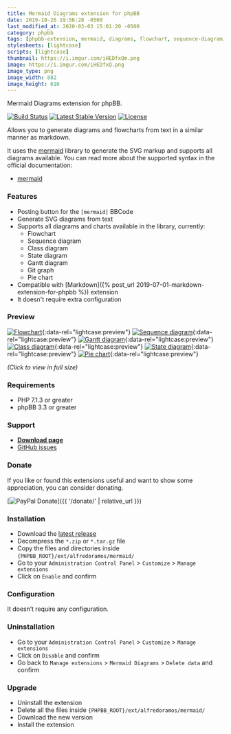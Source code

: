 ```yaml
---
title: Mermaid Diagrams extension for phpBB
date: 2019-10-26 19:56:28 -0500
last_modified_at: 2020-03-03 15:01:20 -0500
category: phpbb
tags: [phpbb-extension, mermaid, diagrams, flowchart, sequence-diagram, gantt-diagram, class-diagram, state-diagram, git-graph, pie-chart, bbcode, svg]
stylesheets: [lightcase]
scripts: [lightcase]
thumbnail: https://i.imgur.com/iHEDfxQm.png
image: https://i.imgur.com/iHEDfxQ.png
image_type: png
image_width: 882
image_height: 610
---
```

Mermaid Diagrams extension for phpBB.

[![Build Status](https://img.shields.io/travis/com/AlfredoRamos/phpbb-ext-mermaid.svg?style=flat-square)](https://travis-ci.com/AlfredoRamos/phpbb-ext-mermaid)
[![Latest Stable Version](https://img.shields.io/github/tag/AlfredoRamos/phpbb-ext-mermaid.svg?label=stable&style=flat-square)](https://github.com/AlfredoRamos/phpbb-ext-mermaid/releases)
[![License](https://img.shields.io/github/license/AlfredoRamos/phpbb-ext-mermaid.svg?style=flat-square)](https://raw.githubusercontent.com/AlfredoRamos/phpbb-ext-mermaid/master/license.txt)

Allows you to generate diagrams and flowcharts from text in a similar manner as markdown.

It uses the [mermaid](https://github.com/knsv/mermaid) library to generate the SVG markup and supports all diagrams available. You can read more about the supported syntax in the official documentation:

- [mermaid](https://mermaidjs.github.io)

<!-- more -->
### Features

- Posting button for the `[mermaid]` BBCode
- Generate SVG diagrams from text
- Supports all diagrams and charts available in the library, currently:
	- Flowchart
	- Sequence diagram
	- Class diagram
	- State diagram
	- Gantt diagram
	- Git graph
	- Pie chart
- Compatible with [Markdown]({% post_url 2019-07-01-markdown-extension-for-phpbb %}) extension
- It doesn't require extra configuration

### Preview

[![Flowchart](https://i.imgur.com/5jhoiqgb.png)](https://i.imgur.com/5jhoiqg.png){:data-rel="lightcase:preview"}
[![Sequence diagram](https://i.imgur.com/QPVhPuhb.png)](https://i.imgur.com/QPVhPuh.png){:data-rel="lightcase:preview"}
[![Gantt diagram](https://i.imgur.com/C1qOugrb.png)](https://i.imgur.com/C1qOugr.png){:data-rel="lightcase:preview"}
[![Class diagram](https://i.imgur.com/iHEDfxQb.png)](https://i.imgur.com/iHEDfxQ.png){:data-rel="lightcase:preview"}
[![State diagram](https://i.imgur.com/hDGmUm9b.png)](https://i.imgur.com/hDGmUm9.png){:data-rel="lightcase:preview"}
[![Pie chart](https://i.imgur.com/WP7uiQwb.png)](https://i.imgur.com/WP7uiQw.png){:data-rel="lightcase:preview"}

*(Click to view in full size)*

### Requirements

- PHP 7.1.3 or greater
- phpBB 3.3 or greater

### Support

- [**Download page**](https://www.phpbb.com/community/viewtopic.php?t=2527586)
- [GitHub issues](https://github.com/AlfredoRamos/phpbb-ext-mermaid/issues)

### Donate

If you like or found this extensions useful and want to show some appreciation, you can consider donating.

[![PayPal Donate](https://www.paypalobjects.com/en_US/i/btn/btn_donateCC_LG.gif)]({{ '/donate/' | relative_url }})

### Installation

- Download the [latest release](https://github.com/AlfredoRamos/phpbb-ext-mermaid/releases)
- Decompress the `*.zip` or `*.tar.gz` file
- Copy the files and directories inside `{PHPBB_ROOT}/ext/alfredoramos/mermaid/`
- Go to your `Administration Control Panel` > `Customize` > `Manage extensions`
- Click on `Enable` and confirm

### Configuration

It doesn’t require any configuration.

### Uninstallation

- Go to your `Administration Control Panel` > `Customize` > `Manage extensions`
- Click on `Disable` and confirm
- Go back to `Manage extensions` > `Mermaid Diagrams` > `Delete data` and confirm

### Upgrade

- Uninstall the extension
- Delete all the files inside `{PHPBB_ROOT}/ext/alfredoramos/mermaid/`
- Download the new version
- Install the extension

